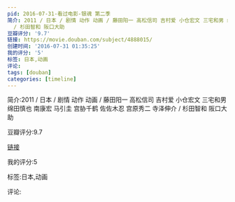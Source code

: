 ```yaml
---
pid: 2016-07-31-看过电影-银魂 第二季
简介: 2011 / 日本 / 剧情 动作 动画 / 藤田阳一 高松信司 吉村爱 小仓宏文 三宅和男 绵田慎也 南康宏 马引圭 宫胁千鹤 佐佐木忍 宫原秀二 寺泽伸介
  / 杉田智和 阪口大助
豆瓣评分: '9.7'
链接: https://movie.douban.com/subject/4888015/
创建时间: '2016-07-31 01:35:25'
我的评分: '5'
标签: 日本,动画
评论:
tags: [douban]
categories: [timeline]
---
```

简介:2011 / 日本 / 剧情 动作 动画 / 藤田阳一 高松信司 吉村爱 小仓宏文 三宅和男 绵田慎也 南康宏 马引圭 宫胁千鹤 佐佐木忍 宫原秀二 寺泽伸介 / 杉田智和 阪口大助

豆瓣评分:9.7

[链接](https://movie.douban.com/subject/4888015/)

我的评分:5

标签:日本,动画

评论:

